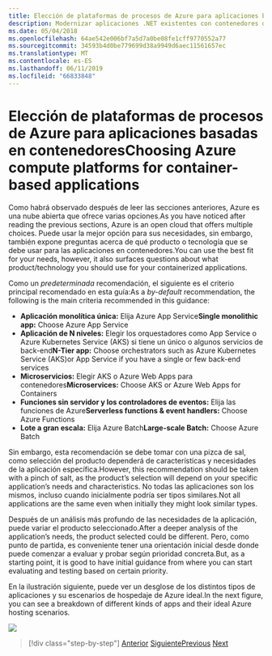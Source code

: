 ```yaml
---
title: Elección de plataformas de procesos de Azure para aplicaciones basadas en contenedores
description: Modernizar aplicaciones .NET existentes con contenedores de Windows y la nube de Azure | Seleccionar plataformas de Azure compute para las aplicaciones basadas en contenedor
ms.date: 05/04/2018
ms.openlocfilehash: 64ae542e006bf7a5d7a0be08fe1cff9770552a77
ms.sourcegitcommit: 34593b4d0be779699d38a9949d6aec11561657ec
ms.translationtype: MT
ms.contentlocale: es-ES
ms.lasthandoff: 06/11/2019
ms.locfileid: "66833848"
---
```

# <a name="choosing-azure-compute-platforms-for-container-based-applications"></a><span data-ttu-id="91b36-103">Elección de plataformas de procesos de Azure para aplicaciones basadas en contenedores</span><span class="sxs-lookup"><span data-stu-id="91b36-103">Choosing Azure compute platforms for container-based applications</span></span>

<span data-ttu-id="91b36-104">Como habrá observado después de leer las secciones anteriores, Azure es una nube abierta que ofrece varias opciones.</span><span class="sxs-lookup"><span data-stu-id="91b36-104">As you have noticed after reading the previous sections, Azure is an open cloud that offers multiple choices.</span></span> <span data-ttu-id="91b36-105">Puede usar la mejor opción para sus necesidades, sin embargo, también expone preguntas acerca de qué producto o tecnología que se debe usar para las aplicaciones en contenedores.</span><span class="sxs-lookup"><span data-stu-id="91b36-105">You can use the best fit for your needs, however, it also surfaces questions about what product/technology you should use for your containerized applications.</span></span>

<span data-ttu-id="91b36-106">Como un *predeterminada* recomendación, el siguiente es el criterio principal recomendado en esta guía:</span><span class="sxs-lookup"><span data-stu-id="91b36-106">As a *by-default* recommendation, the following is the main criteria recommended in this guidance:</span></span>

- <span data-ttu-id="91b36-107">**Aplicación monolítica única:** Elija Azure App Service</span><span class="sxs-lookup"><span data-stu-id="91b36-107">**Single monolithic app:** Choose Azure App Service</span></span>
- <span data-ttu-id="91b36-108">**Aplicación de N niveles:** Elegir los orquestadores como App Service o Azure Kubernetes Service (AKS) si tiene un único o algunos servicios de back-end</span><span class="sxs-lookup"><span data-stu-id="91b36-108">**N-Tier app:** Choose orchestrators such as Azure Kubernetes Service (AKS)or App Service if you have a single or few back-end services</span></span>
- <span data-ttu-id="91b36-109">**Microservicios:** Elegir AKS o Azure Web Apps para contenedores</span><span class="sxs-lookup"><span data-stu-id="91b36-109">**Microservices:** Choose AKS or Azure Web Apps for Containers</span></span>
- <span data-ttu-id="91b36-110">**Funciones sin servidor y los controladores de eventos:** Elija las funciones de Azure</span><span class="sxs-lookup"><span data-stu-id="91b36-110">**Serverless functions & event handlers:** Choose Azure Functions</span></span>
- <span data-ttu-id="91b36-111">**Lote a gran escala:** Elija Azure Batch</span><span class="sxs-lookup"><span data-stu-id="91b36-111">**Large-scale Batch:** Choose Azure Batch</span></span>

<span data-ttu-id="91b36-112">Sin embargo, esta recomendación se debe tomar con una pizca de sal, como selección del producto dependerá de características y necesidades de la aplicación específica.</span><span class="sxs-lookup"><span data-stu-id="91b36-112">However, this recommendation should be taken with a pinch of salt, as the product’s selection will depend on your specific application’s needs and characteristics.</span></span> <span data-ttu-id="91b36-113">No todas las aplicaciones son los mismos, incluso cuando inicialmente podría ser tipos similares.</span><span class="sxs-lookup"><span data-stu-id="91b36-113">Not all applications are the same even when initially they might look similar types.</span></span>

<span data-ttu-id="91b36-114">Después de un análisis más profundo de las necesidades de la aplicación, puede variar el producto seleccionado.</span><span class="sxs-lookup"><span data-stu-id="91b36-114">After a deeper analysis of the application’s needs, the product selected could be different.</span></span> <span data-ttu-id="91b36-115">Pero, como punto de partida, es conveniente tener una orientación inicial desde donde puede comenzar a evaluar y probar según prioridad concreta.</span><span class="sxs-lookup"><span data-stu-id="91b36-115">But, as a starting point, it is good to have initial guidance from where you can start evaluating and testing based on certain priority.</span></span>

<span data-ttu-id="91b36-116">En la ilustración siguiente, puede ver un desglose de los distintos tipos de aplicaciones y su escenarios de hospedaje de Azure ideal.</span><span class="sxs-lookup"><span data-stu-id="91b36-116">In the next figure, you can see a breakdown of different kinds of apps and their ideal Azure hosting scenarios.</span></span>

![](./media/image8.5.png)

> [!div class="step-by-step"]
> <span data-ttu-id="91b36-117">[Anterior](when-to-deploy-windows-containers-to-azure-container-service-kubernetes.md)
> [Siguiente](build-resilient-services-ready-for-the-cloud-embrace-transient-failures-in-the-cloud.md)</span><span class="sxs-lookup"><span data-stu-id="91b36-117">[Previous](when-to-deploy-windows-containers-to-azure-container-service-kubernetes.md)
[Next](build-resilient-services-ready-for-the-cloud-embrace-transient-failures-in-the-cloud.md)</span></span>
